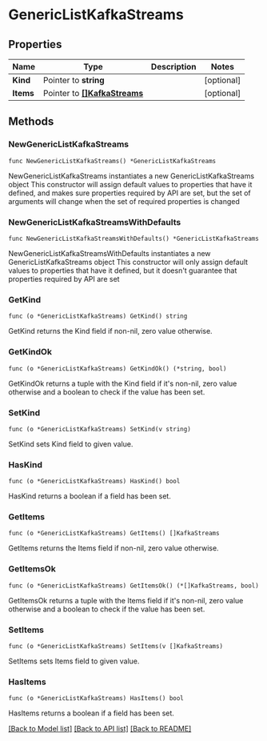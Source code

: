# GenericListKafkaStreams

## Properties

Name | Type | Description | Notes
------------ | ------------- | ------------- | -------------
**Kind** | Pointer to **string** |  | [optional] 
**Items** | Pointer to [**[]KafkaStreams**](KafkaStreams.md) |  | [optional] 

## Methods

### NewGenericListKafkaStreams

`func NewGenericListKafkaStreams() *GenericListKafkaStreams`

NewGenericListKafkaStreams instantiates a new GenericListKafkaStreams object
This constructor will assign default values to properties that have it defined,
and makes sure properties required by API are set, but the set of arguments
will change when the set of required properties is changed

### NewGenericListKafkaStreamsWithDefaults

`func NewGenericListKafkaStreamsWithDefaults() *GenericListKafkaStreams`

NewGenericListKafkaStreamsWithDefaults instantiates a new GenericListKafkaStreams object
This constructor will only assign default values to properties that have it defined,
but it doesn't guarantee that properties required by API are set

### GetKind

`func (o *GenericListKafkaStreams) GetKind() string`

GetKind returns the Kind field if non-nil, zero value otherwise.

### GetKindOk

`func (o *GenericListKafkaStreams) GetKindOk() (*string, bool)`

GetKindOk returns a tuple with the Kind field if it's non-nil, zero value otherwise
and a boolean to check if the value has been set.

### SetKind

`func (o *GenericListKafkaStreams) SetKind(v string)`

SetKind sets Kind field to given value.

### HasKind

`func (o *GenericListKafkaStreams) HasKind() bool`

HasKind returns a boolean if a field has been set.

### GetItems

`func (o *GenericListKafkaStreams) GetItems() []KafkaStreams`

GetItems returns the Items field if non-nil, zero value otherwise.

### GetItemsOk

`func (o *GenericListKafkaStreams) GetItemsOk() (*[]KafkaStreams, bool)`

GetItemsOk returns a tuple with the Items field if it's non-nil, zero value otherwise
and a boolean to check if the value has been set.

### SetItems

`func (o *GenericListKafkaStreams) SetItems(v []KafkaStreams)`

SetItems sets Items field to given value.

### HasItems

`func (o *GenericListKafkaStreams) HasItems() bool`

HasItems returns a boolean if a field has been set.


[[Back to Model list]](../README.md#documentation-for-models) [[Back to API list]](../README.md#documentation-for-api-endpoints) [[Back to README]](../README.md)


